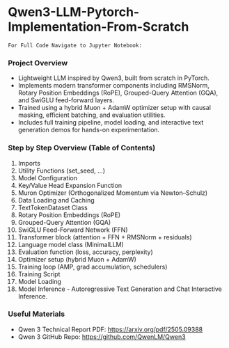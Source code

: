 # Qwen3-LLM-Pytorch-Implementation-From-Scratch
`For Full Code Navigate to Jupyter Notebook: `
### Project Overview
- Lightweight LLM inspired by Qwen3, built from scratch in PyTorch.
- Implements modern transformer components including RMSNorm, Rotary Position Embeddings (RoPE), Grouped-Query Attention (GQA), and SwiGLU feed-forward layers.
- Trained using a hybrid Muon + AdamW optimizer setup with causal masking, efficient batching, and evaluation utilities.
- Includes full training pipeline, model loading, and interactive text generation demos for hands-on experimentation.

### Step by Step Overview (Table of Contents)
1. Imports
2. Utility Functions (set_seed, ...)
3. Model Configuration
4. Key/Value Head Expansion Function
5. Muron Optimizer (Orthogonalized Momentum via Newton–Schulz)
6. Data Loading and Caching
7. TextTokenDataset Class
8. Rotary Position Embeddings (RoPE)
9. Grouped-Query Attention (GQA)
10. SwiGLU Feed-Forward Network (FFN)
11. Transformer block (attention + FFN + RMSNorm + residuals)
12. Language model class (MinimalLLM)
13. Evaluation function (loss, accuracy, perplexity)
14. Optimizer setup (hybrid Muon + AdamW)
15. Training loop (AMP, grad accumulation, schedulers)
16. Training Script
17. Model Loading 
18. Model Inference - Autoregressive Text Generation and Chat Interactive Inference.

### Useful Materials
- Qwen 3 Technical Report PDF: https://arxiv.org/pdf/2505.09388
- Qwen 3 GitHub Repo: https://github.com/QwenLM/Qwen3

